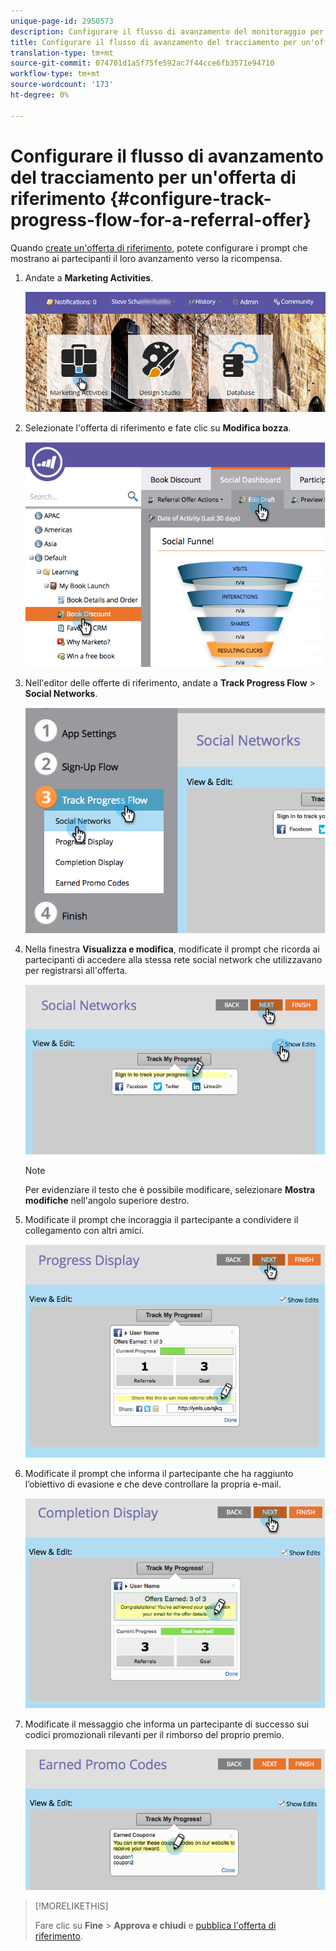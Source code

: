 ```yaml
---
unique-page-id: 2950573
description: Configurare il flusso di avanzamento del monitoraggio per un'offerta di riferimento - Documenti Marketo - Documentazione del prodotto
title: Configurare il flusso di avanzamento del tracciamento per un'offerta di riferimento
translation-type: tm+mt
source-git-commit: 074701d1a5f75fe592ac7f44cce6fb3571e94710
workflow-type: tm+mt
source-wordcount: '173'
ht-degree: 0%

---
```



# Configurare il flusso di avanzamento del tracciamento per un&#39;offerta di riferimento {#configure-track-progress-flow-for-a-referral-offer}

Quando [create un&#39;offerta di riferimento](/help/marketo/product-docs/demand-generation/social/referral-offers/create-a-referral-offer.md), potete configurare i prompt che mostrano ai partecipanti il loro avanzamento verso la ricompensa.

1. Andate a **Marketing Activities**.

   ![](assets/login-marketing-activities-4.png)

1. Selezionate l&#39;offerta di riferimento e fate clic su **Modifica bozza**.

   ![](assets/image2014-9-22-14-3a35-3a31.png)

1. Nell&#39;editor delle offerte di riferimento, andate a **Track Progress Flow** > **Social Networks**.

   ![](assets/image2014-9-22-14-3a35-3a43.png)

1. Nella finestra **Visualizza e modifica**, modificate il prompt che ricorda ai partecipanti di accedere alla stessa rete social network che utilizzavano per registrarsi all&#39;offerta.

   ![](assets/image2014-9-22-14-3a35-3a58.png)

   >[!NOTE]
   >
   >Per evidenziare il testo che è possibile modificare, selezionare **Mostra modifiche** nell&#39;angolo superiore destro.

1. Modificate il prompt che incoraggia il partecipante a condividere il collegamento con altri amici.

   ![](assets/image2014-9-22-14-3a36-3a22.png)

1. Modificate il prompt che informa il partecipante che ha raggiunto l’obiettivo di evasione e che deve controllare la propria e-mail.

   ![](assets/image2014-9-22-14-3a36-3a36.png)

1. Modificate il messaggio che informa un partecipante di successo sui codici promozionali rilevanti per il rimborso del proprio premio.

   ![](assets/image2014-9-22-14-3a36-3a43.png)

>[!MORELIKETHIS]
>
>Fare clic su **Fine** > **Approva e chiudi** e [pubblica l&#39;offerta di riferimento](/help/marketo/product-docs/demand-generation/social/referral-offers/publish-a-referral-offer.md).
